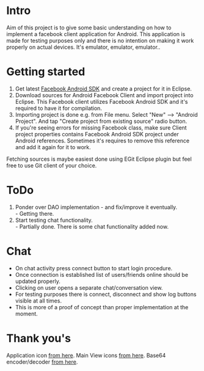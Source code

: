 Intro
=====
Aim of this project is to give some basic understanding on how to implement
a facebook client application for Android. This application is made for
testing purposes only and there is no intention on making it work properly on actual
devices. It's emulator, emulator, emulator..

Getting started
===============
1. Get latest [Facebook Android SDK](http://developers.facebook.com/docs/guides/mobile#android) and create a project for it in Eclipse.
2. Download sources for Android Facebook Client and import project
   into Eclipse. This Facebook client utilizes Facebook Android SDK
   and it's required to have it for compilation.
3. Importing project is done e.g. from File menu.
   Select "New" --> "Android Project". And tap "Create project
   from existing source" radio button.
4. If you're seeing errors for missing Facebook class, make sure
   Client project properties contains Facebook Android SDK project
   under Android references. Sometimes it's requires to remove
   this reference and add it again for it to work.

Fetching sources is maybe easiest done using EGit Eclipse plugin but feel free to use Git client of your choice.

ToDo
====
1. Ponder over DAO implementation - and fix/improve it eventually.
  <br>- Getting there.
2. Start testing chat functionality.
  <br>- Partially done. There is some chat functionality added now.

Chat
====
* On chat activity press connect button to start login procedure.
* Once connection is established list of users/friends online should be updated properly.
* Clicking on user opens a separate chat/conversation view.
* For testing purposes there is connect, disconnect and show log buttons visible at all times.
* This is more of a proof of concept than proper implementation at the moment.

Thank you's
===========
Application icon [from here](http://www.iconarchive.com/show/circle-social-bookmark-icons-by-fasticon.html).
Main View icons [from here](http://brsev.deviantart.com/art/Token-128429570).
Base64 encoder/decoder [from here](http://migbase64.sourceforge.net/).
